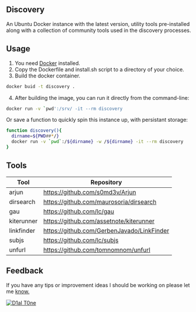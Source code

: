 ## Discovery
An Ubuntu Docker instance with the latest version, utility tools pre-installed along with a collection of community tools used in the discovery processes.

## Usage
1. You need [Docker](https://docs.docker.com/get-docker/) installed.<br>
2. Copy the Dockerfile and install.sh script to a directory of your choice.
3. Build the docker container.<br>
```bash
docker buid -t discovery .
```
4. After building the image, you can run it directly from the command-line:
```bash
docker run -v `pwd':/srv/ -it --rm discovery
```
Or save a function to quickly spin this instance up, with persistant storage:<br>
```bash
function discovery(){
  dirname=${PWD##*/}
  docker run -v `pwd`:/${dirname} -w /${dirname} -it --rm discovery
}
```

## Tools

| Tool | Repository |
|---|---|
|arjun|https://github.com/s0md3v/Arjun|
|dirsearch|https://github.com/maurosoria/dirsearch|
|gau|https://github.com/lc/gau|
|kiterunner|https://github.com/assetnote/kiterunner|
|linkfinder|https://github.com/GerbenJavado/LinkFinder|
|subjs|https://github.com/lc/subjs|
|unfurl|https://github.com/tomnomnom/unfurl|

## Feedback
If you have any tips or improvement ideas I should be working on please let me [know.](https://github.com/D1al-T0ne/Dockerfiles/Discovery/Issues)

[![D1al T0ne](https://aleen42.github.io/badges/src/twitter.svg)](https://twitter.com/D1AL__T0NE)<br>
